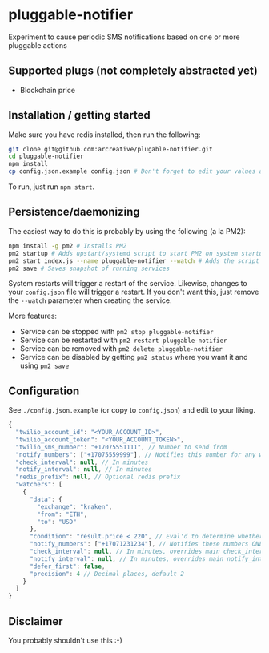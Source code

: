 # pluggable-notifier

Experiment to cause periodic SMS notifications based on one or more pluggable actions

## Supported plugs (not completely abstracted yet)

* Blockchain price

## Installation / getting started

Make sure you have redis installed, then run the following:

```sh
git clone git@github.com:arcreative/plugable-notifier.git
cd pluggable-notifier
npm install
cp config.json.example config.json # Don't forget to edit your values and remove comments!
```

To run, just run `npm start`.

## Persistence/daemonizing

The easiest way to do this is probably by using the following (a la PM2):

```sh
npm install -g pm2 # Installs PM2
pm2 startup # Adds upstart/systemd script to start PM2 on system startup
pm2 start index.js --name pluggable-notifier --watch # Adds the script as a PM2 service
pm2 save # Saves snapshot of running services
```

System restarts will trigger a restart of the service.  Likewise, changes to your 
`config.json` file will trigger a restart.  If you don't want this, just remove the
`--watch` parameter when creating the service.

More features:
* Service can be stopped with `pm2 stop pluggable-notifier`
* Service can be restarted with `pm2 restart pluggable-notifier`
* Service can be removed with `pm2 delete pluggable-notifier`
* Service can be disabled by getting `pm2 status` where you want it and using `pm2 save`

## Configuration

See `./config.json.example` (or copy to `config.json`) and edit to your liking.

```js
{
  "twilio_account_id": "<YOUR_ACCOUNT_ID>",
  "twilio_account_token": "<YOUR_ACCOUNT_TOKEN>",
  "twilio_sms_number": "+17075551111", // Number to send from
  "notify_numbers": ["+17075559999"], // Notifies this number for any watcher
  "check_interval": null, // In minutes
  "notify_interval": null, // In minutes
  "redis_prefix": null, // Optional redis prefix
  "watchers": [
    {
      "data": {
        "exchange": "kraken",
        "from": "ETH",
        "to": "USD"
      },
      "condition": "result.price < 220", // Eval'd to determine whether to send notification--truthy values will send
      "notify_numbers": ["+17071231234"], // Notifies these numbers ONLY for this watcher
      "check_interval": null, // In minutes, overrides main check_interval
      "notify_interval": null, // In minutes, overrides main notify_interval
      "defer_first": false,
      "precision": 4 // Decimal places, default 2
    }
  ]
}
```

## Disclaimer

You probably shouldn't use this :-)